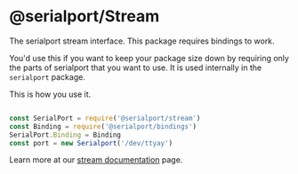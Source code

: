 # @serialport/Stream

The serialport stream interface. This package requires bindings to work.

You'd use this if you want to keep your package size down by requiring only the parts of serialport that you want to use. It is used internally in the `serialport` package.

This is how you use it.
```js

const SerialPort = require('@serialport/stream')
const Binding = require('@serialport/bindings')
SerialPort.Binding = Binding
const port = new Serialport('/dev/ttyay')
```

Learn more at our [stream documentation](https://serialport.io/docs/en/api-stream) page.
